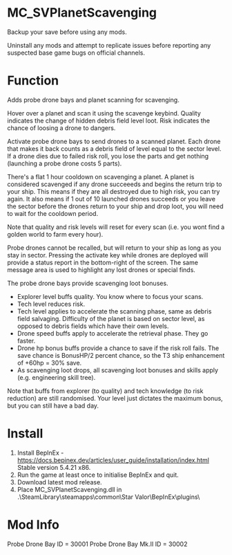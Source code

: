 # MC_SVPlanetScavenging  
  
Backup your save before using any mods.  
  
Uninstall any mods and attempt to replicate issues before reporting any suspected base game bugs on official channels.  
    
Function  
========  
Adds probe drone bays and planet scanning for scavenging.  
  
Hover over a planet and scan it using the scavenge keybind.  Quality indicates the change of hidden debris field level loot.  Risk indicates the chance of loosing a drone to dangers.  
  
Activate probe drone bays to send drones to a scanned planet.  Each drone that makes it back counts as a debris field of level equal to the sector level.  If a drone dies due to failed risk roll, you lose the parts and get nothing (launching a probe drone costs 5 parts).  
  
There's a flat 1 hour cooldown on scavenging a planet.  A planet is considered scavenged if any drone succeeeds and begins the return trip to your ship.  This means if they are all destroyed due to high risk, you can try again.  It also means if 1 out of 10 launched drones succeeds or you leave the sector before the drones return to your ship and drop loot, you will need to wait for the cooldown period.  

Note that quality and risk levels will reset for every scan (i.e. you wont find a golden world to farm every hour).  
  
Probe drones cannot be recalled, but will return to your ship as long as you stay in sector.  Pressing the activate key while drones are deployed will provide a status report in the bottom-right of the screen.  The same message area is used to highlight any lost drones or special finds.  

The probe drone bays provide scavenging loot bonuses.  
  
- Explorer level buffs quality.  You know where to focus your scans.  
- Tech level reduces risk.  
- Tech level applies to accelerate the scanning phase, same as debris field salvaging.  Difficulty of the planet is based on sector level, as opposed to debris fields which have their own levels.  
- Drone speed buffs apply to accelerate the retrieval phase.  They go faster.  
- Drone hp bonus buffs provide a chance to save if the risk roll fails.  The save chance is BonusHP/2 percent chance, so the T3 ship enhancement of +60hp = 30% save.  
- As scavenging loot drops, all scavenging loot bonuses and skills apply (e.g. engineering skill tree).  

Note that buffs from explorer (to quality) and tech knowledge (to risk reduction) are still randomised.  Your level just dictates the maximum bonus, but you can still have a bad day.  
  
Install  
=======  
1. Install BepInEx - https://docs.bepinex.dev/articles/user_guide/installation/index.html Stable version 5.4.21 x86.  
2. Run the game at least once to initialise BepInEx and quit.  
3. Download latest mod release.  
4. Place MC_SVPlanetScavenging.dll in .\SteamLibrary\steamapps\common\Star Valor\BepInEx\plugins\  
  
Mod Info
======
Probe Drone Bay ID = 30001
Probe Drone Bay Mk.II ID = 30002
  
